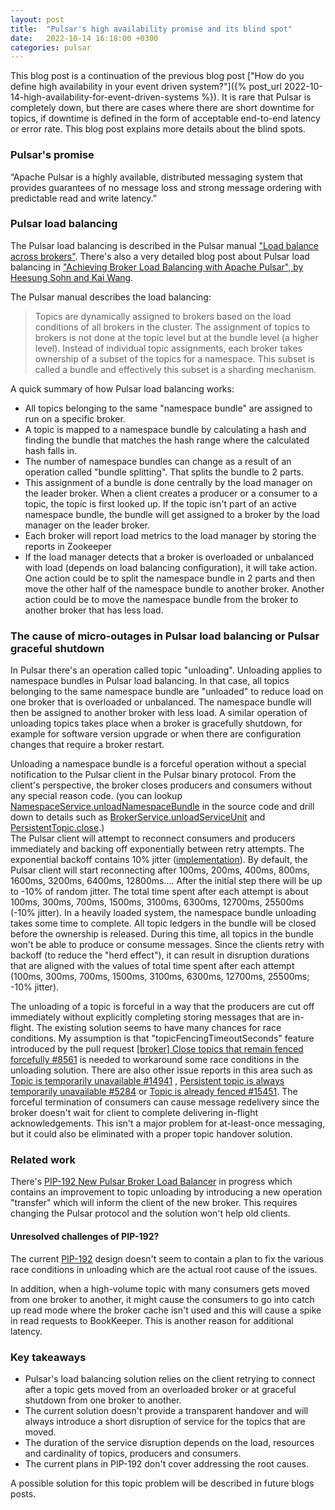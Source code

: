 ```yaml
---
layout: post
title:  "Pulsar's high availability promise and its blind spot"
date:   2022-10-14 16:18:00 +0300
categories: pulsar
---
```


This blog post is a continuation of the previous blog post ["How do you define high availability in your event driven system?"]({% post_url 2022-10-14-high-availability-for-event-driven-systems %}). It is rare that Pulsar is completely down, but there are cases where there are short downtime for topics, if downtime is defined in the form of acceptable end-to-end latency or error rate. This blog post explains more details about the blind spots.

### Pulsar's promise

“Apache Pulsar is a highly available, distributed messaging system that provides guarantees of no message loss and strong message ordering with predictable read and write latency.”

### Pulsar load balancing

The Pulsar load balancing is described in the Pulsar manual ["Load balance across brokers"](https://pulsar.apache.org/docs/administration-load-balance). There's also a very detailed blog post about Pulsar load balancing in ["Achieving Broker Load Balancing with Apache Pulsar", by Heesung Sohn and Kai Wang](https://streamnative.io/blog/engineering/2022-07-21-achieving-broker-load-balancing-with-apache-pulsar/). 

The Pulsar manual describes the load balancing:
> Topics are dynamically assigned to brokers based on the load conditions of all brokers in the cluster. The assignment of topics to brokers is not done at the topic level but at the bundle level (a higher level). Instead of individual topic assignments, each broker takes ownership of a subset of the topics for a namespace. This subset is called a bundle and effectively this subset is a sharding mechanism.

A quick summary of how Pulsar load balancing works:

* All topics belonging to the same "namespace bundle" are assigned to run on a specific broker.
* A topic is mapped to a namespace bundle by calculating a hash and finding the bundle that matches the hash range where the calculated hash falls in.
* The number of namespace bundles can change as a result of an operation called "bundle splitting". That splits the bundle to 2 parts.
* This assignment of a bundle is done centrally by the load manager on the leader broker. When a client creates a producer or a consumer to a topic, the topic is first looked up. If the topic isn't part of an active namespace bundle, the bundle will get assigned to a broker by the load manager on the leader broker.
* Each broker will report load metrics to the load manager by storing the reports in Zookeeper
* If the load manager detects that a broker is overloaded or unbalanced with load (depends on load balancing configuration), it will take action. One action could be to split the namespace bundle in 2 parts and then move the other half of the namespace bundle to another broker. Another action could be to move the namespace bundle from the broker to another broker that has less load.


### The cause of micro-outages in Pulsar load balancing or Pulsar graceful shutdown

In Pulsar there's an operation called topic "unloading". Unloading applies to namespace bundles in Pulsar load balancing. In that case, all topics belonging to the same namespace bundle are "unloaded" to reduce load on one broker that is overloaded or unbalanced. The namespace bundle will then be assigned to another broker with less load. A similar operation of unloading topics takes place when a broker is gracefully shutdown, for example for software version upgrade or when there are configuration changes that require a broker restart.

Unloading a namespace bundle is a forceful operation without a special notification to the Pulsar client in the Pulsar binary protocol. From the client's perspective, the broker closes producers and consumers without any special reason code. 
(you can lookup [NamespaceService.unloadNamespaceBundle](https://github.com/apache/pulsar/blob/466bd894fe7dbf6ecf580f4bf6b6cd7dd5be89b4/pulsar-broker/src/main/java/org/apache/pulsar/broker/namespace/NamespaceService.java#L723-L742) in the source code and drill down to details such as [BrokerService.unloadServiceUnit](https://github.com/apache/pulsar/blob/15b33a3b7da7e4d839ccf21d2106e6cfdffc2145/pulsar-broker/src/main/java/org/apache/pulsar/broker/service/BrokerService.java#L2009-L2013) and [PersistentTopic.close](https://github.com/apache/pulsar/blob/11482048d357ccb4e4f1802304a7dd0bfd7b9c26/pulsar-broker/src/main/java/org/apache/pulsar/broker/service/persistent/PersistentTopic.java#L1278-L1348).)  
The Pulsar client will attempt to reconnect consumers and producers immediately and backing off exponentially between retry attempts. The exponential backoff contains 10% jitter ([implementation](https://github.com/apache/pulsar/blob/04aa9e8e51869d1621a7e25402a656084eebfc09/pulsar-client/src/main/java/org/apache/pulsar/client/impl/Backoff.java#L57-L85)).
By default, the Pulsar client will start reconnecting after 100ms, 200ms, 400ms, 800ms, 1600ms, 3200ms, 6400ms, 12800ms.... After the initial step there will be up to -10% of random jitter.
The total time spent after each attempt is about 100ms, 300ms, 700ms, 1500ms, 3100ms, 6300ms, 12700ms, 25500ms (-10% jitter). 
In a heavily loaded system, the namespace bundle unloading takes some time to complete. All topic ledgers in the bundle will be closed before the ownership is released. During this time, all topics in the bundle won't be able to produce or consume messages.
Since the clients retry with backoff (to reduce the "herd effect"), it can result in disruption durations that are aligned with the values of total time spent after each attempt (100ms, 300ms, 700ms, 1500ms, 3100ms, 6300ms, 12700ms, 25500ms; -10% jitter).

The unloading of a topic is forceful in a way that the producers are cut off immediately without explicitly completing storing messages that are in-flight. The existing solution seems to have many chances for race conditions. My assumption is that "topicFencingTimeoutSeconds" feature introduced by the pull request [[broker] Close topics that remain fenced forcefully #8561](https://github.com/apache/pulsar/pull/8561) is needed to workaround some race conditions in the unloading solution. There are also other issue reports in this area such as [Topic is temporarily unavailable #14941](https://github.com/apache/pulsar/issues/14941)
, [Persistent topic is always temporarily unavailable #5284](https://github.com/apache/pulsar/issues/5284) or [Topic is already fenced #15451](https://github.com/apache/pulsar/issues/15451).
The forceful termination of consumers can cause message redelivery since the broker doesn't wait for client to complete delivering in-flight acknowledgements. This isn't a major problem for at-least-once messaging, but it could also be eliminated with a proper topic handover solution. 

### Related work

There's [PIP-192 New Pulsar Broker Load Balancer](https://github.com/apache/pulsar/issues/16691) in progress which contains an improvement to topic unloading by introducing a new operation "transfer" which will inform the client of the new broker. This requires changing the Pulsar protocol and the solution won't help old clients. 

#### Unresolved challenges of PIP-192?

The current [PIP-192](https://github.com/apache/pulsar/issues/16691) design doesn't seem to contain a plan to fix the various race conditions in unloading which are the actual root cause of the issues. 

In addition, when a high-volume topic with many consumers gets moved from one broker to another, it might cause the consumers to go into catch up read mode where the broker cache isn't used and this will cause a spike in read requests to BookKeeper. This is another reason for additional latency.   

### Key takeaways

* Pulsar's load balancing solution relies on the client retrying to connect after a topic gets moved from an overloaded broker or at graceful shutdown from one broker to another. 
* The current solution doesn't provide a transparent handover and will always introduce a short disruption of service for the topics that are moved. 
* The duration of the service disruption depends on the load, resources and cardinality of topics, producers and consumers.
* The current plans in PIP-192 don't cover addressing the root causes. 

A possible solution for this topic problem will be described in future blogs posts.











